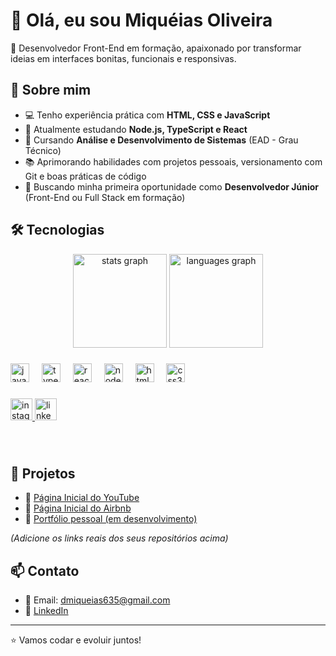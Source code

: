 # 👋 Olá, eu sou Miquéias Oliveira

🎯 Desenvolvedor Front-End em formação, apaixonado por transformar ideias em interfaces bonitas, funcionais e responsivas.

## 🚀 Sobre mim

- 💻 Tenho experiência prática com **HTML, CSS e JavaScript**
- 🧠 Atualmente estudando **Node.js, TypeScript e React**
- 🏫 Cursando **Análise e Desenvolvimento de Sistemas** (EAD - Grau Técnico)
- 📚 Aprimorando habilidades com projetos pessoais, versionamento com Git e boas práticas de código
- 🎯 Buscando minha primeira oportunidade como **Desenvolvedor Júnior** (Front-End ou Full Stack em formação)

## 🛠️ Tecnologias


<div align="center">
  <img src="https://github-readme-stats.vercel.app/api?username=miqueiasoliveira&hide_title=false&hide_rank=false&show_icons=true&include_all_commits=true&count_private=true&disable_animations=false&theme=dracula&locale=en&hide_border=false" height="150" alt="stats graph"  />
  <img src="https://github-readme-stats.vercel.app/api/top-langs?username=miqueiasoliveira&locale=en&hide_title=false&layout=compact&card_width=320&langs_count=5&theme=dracula&hide_border=false" height="150" alt="languages graph"  />
</div>

###


###

<div align="left">
  <img src="https://cdn.jsdelivr.net/gh/devicons/devicon/icons/javascript/javascript-original.svg" height="30" alt="javascript logo"  />
  <img width="12" />
  <img src="https://cdn.jsdelivr.net/gh/devicons/devicon/icons/typescript/typescript-original.svg" height="30" alt="typescript logo"  />
  <img width="12" />
  <img src="https://cdn.jsdelivr.net/gh/devicons/devicon/icons/react/react-original.svg" height="30" alt="react logo"  />
  <img width="12" />
  <img src="https://cdn.jsdelivr.net/gh/devicons/devicon/icons/nodejs/nodejs-original.svg" height="30" alt="nodejs logo"  />
  <img width="12" />
  <img src="https://cdn.jsdelivr.net/gh/devicons/devicon/icons/html5/html5-original.svg" height="30" alt="html5 logo"  />
  <img width="12" />
  <img src="https://cdn.jsdelivr.net/gh/devicons/devicon/icons/css3/css3-original.svg" height="30" alt="css3 logo"  />
</div>

###

<div align="left">
  <a href="https://www.instagram.com/_mkdeveloper" target="_blank">
    <img src="https://img.shields.io/static/v1?message=Instagram&logo=instagram&label=&color=E4405F&logoColor=white&labelColor=&style=for-the-badge" height="35" alt="instagram logo"  />
  </a>
  <a href="https://www.linkedin.com/in/miqueias-oliveira" target="_blank">
    <img src="https://img.shields.io/static/v1?message=LinkedIn&logo=linkedin&label=&color=0077B5&logoColor=white&labelColor=&style=for-the-badge" height="35" alt="linkedin logo"  />
  </a>
</div>

###

<br clear="both">



## 📌 Projetos

- 🔹 [Página Inicial do YouTube](#)
- 🔹 [Página Inicial do Airbnb](#)
- 🔹 [Portfólio pessoal (em desenvolvimento)](#)

*(Adicione os links reais dos seus repositórios acima)*

## 📫 Contato

- 📧 Email: dmiqueias635@gmail.com
- 💼 [LinkedIn](https://www.linkedin.com/in/miqueias-oliveira)

---

⭐ Vamos codar e evoluir juntos!
